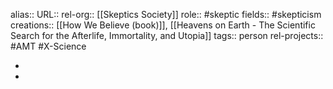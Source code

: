 alias::
URL::
rel-org:: [[Skeptics Society]] 
role:: #skeptic 
fields:: #skepticism  
creations:: [[How We Believe (book)]], [[Heavens on Earth - The Scientific Search for the Afterlife, Immortality, and Utopia]]
tags:: person
rel-projects:: #AMT #X-Science 

-
-
